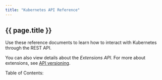 ```yaml
---
title: "Kubernetes API Reference"
---
```


## {{ page.title }} ##

Use these reference documents to learn how to interact with Kubernetes through the REST API.

You can also view details about the *Extensions API*. For more about extensions, see [API versioning](docs/api.html).

<p>Table of Contents:</p>
<ul id="toclist"></ul>
 
<script>
$(function() {
		$('#toclist').load( location.pathname + " #gentocapiref li" );
});
</script>
